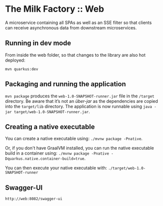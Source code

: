 # The Milk Factory :: Web

A microservice containing all SPAs as well as an SSE filter so that clients can receive asynchronous data from
downstream microservices.

## Running in dev mode

From inside the web folder, so that changes to the library are also hot deployed:

```
mvn quarkus:dev
```

## Packaging and running the application

`mvn package` produces the `web-1.0-SNAPSHOT-runner.jar` file in the `/target` directory.
Be aware that it’s not an _über-jar_ as the dependencies are copied into the `target/lib` directory.
The application is now runnable using `java -jar target/web-1.0-SNAPSHOT-runner.jar`.

## Creating a native executable

You can create a native executable using: `./mvnw package -Pnative`.

Or, if you don't have GraalVM installed, 
you can run the native executable build in a container using: 
`./mvnw package -Pnative -Dquarkus.native.container-build=true`.

You can then execute your native executable with: `./target/web-1.0-SNAPSHOT-runner`

## Swagger-UI

    http://web:8082/swagger-ui


